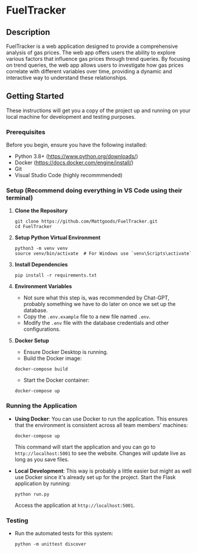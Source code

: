 # FuelTracker

## Description

FuelTracker is a web application designed to provide a comprehensive analysis of gas prices. The web app offers users the ability to explore various factors that influence gas prices through trend queries. By focusing on trend queries, the web app allows users to investigate how gas prices correlate with different variables over time, providing a dynamic and interactive way to understand these relationships.


## Getting Started

These instructions will get you a copy of the project up and running on your local machine for development and testing purposes.


### Prerequisites

Before you begin, ensure you have the following installed:
- Python 3.8+ (https://www.python.org/downloads/)
- Docker (https://docs.docker.com/engine/install/)
- Git
- Visual Studio Code (highly recommmended)

### Setup (Recommend doing everything in VS Code using their terminal)

1. **Clone the Repository**
   ```
   git clone https://github.com/Mattgoods/FuelTracker.git
   cd FuelTracker
   ```

2. **Setup Python Virtual Environment**
   ```
   python3 -m venv venv
   source venv/bin/activate  # For Windows use `venv\Scripts\activate`
   ```

3. **Install Dependencies**
   ```
   pip install -r requirements.txt
   ```

4. **Environment Variables**
   - Not sure what this step is, was recommended by Chat-GPT, probably something we have to do later on once we set up the database.
   - Copy the `.env.example` file to a new file named `.env`.
   - Modify the `.env` file with the database credentials and other configurations.

5. **Docker Setup**
   - Ensure Docker Desktop is running.
   - Build the Docker image:
   ```
   docker-compose build
   ```
   - Start the Docker container:
   ```
   docker-compose up
   ```

### Running the Application

- **Using Docker**:
  You can use Docker to run the application. This ensures that the environment is consistent across all team members' machines:
   ```
   docker-compose up
   ```

  This command will start the application and you can go to `http://localhost:5001` to see the website. Changes will update live as long as you save files.

- **Local Development**:
  This way is probably a little easier but might as well use Docker since it's already set up for the project.
  Start the Flask application by running:
   ```
   python run.py
   ```

  Access the application at `http://localhost:5001`.

### Testing

- Run the automated tests for this system:
   ```
   python -m unittest discover
   ```

